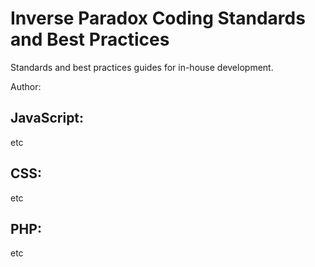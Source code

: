 # Inverse Paradox Coding Standards and Best Practices

Standards and best practices guides for in-house development.

Author:  
<!--
### [Inverse Paradox, LLC][ip-llc]
-->

## JavaScript:

etc

## CSS:

etc

## PHP:

etc

[ip-llc]: http://www.inverseparadox.com/
